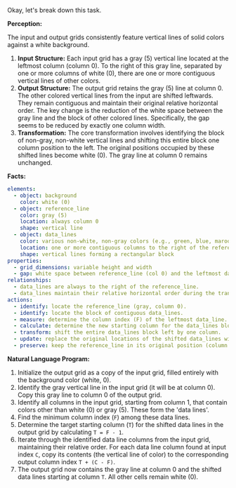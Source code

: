 Okay, let's break down this task.

**Perception:**

The input and output grids consistently feature vertical lines of solid colors against a white background.
1.  **Input Structure:** Each input grid has a gray (5) vertical line located at the leftmost column (column 0). To the right of this gray line, separated by one or more columns of white (0), there are one or more contiguous vertical lines of other colors.
2.  **Output Structure:** The output grid retains the gray (5) line at column 0. The other colored vertical lines from the input are shifted leftwards. They remain contiguous and maintain their original relative horizontal order. The key change is the reduction of the white space between the gray line and the block of other colored lines. Specifically, the gap seems to be reduced by exactly one column width.
3.  **Transformation:** The core transformation involves identifying the block of non-gray, non-white vertical lines and shifting this entire block one column position to the left. The original positions occupied by these shifted lines become white (0). The gray line at column 0 remains unchanged.

**Facts:**


```yaml
elements:
  - object: background
    color: white (0)
  - object: reference_line
    color: gray (5)
    location: always column 0
    shape: vertical line
  - object: data_lines
    color: various non-white, non-gray colors (e.g., green, blue, maroon, azure, magenta, orange, red, yellow)
    location: one or more contiguous columns to the right of the reference_line, separated by a gap of white columns
    shape: vertical lines forming a rectangular block
properties:
  - grid_dimensions: variable height and width
  - gap: white space between reference_line (col 0) and the leftmost data_line
relationships:
  - data_lines are always to the right of the reference_line.
  - data_lines maintain their relative horizontal order during the transformation.
actions:
  - identify: locate the reference_line (gray, column 0).
  - identify: locate the block of contiguous data_lines.
  - measure: determine the column index (F) of the leftmost data_line.
  - calculate: determine the new starting column for the data_lines block as F - 1.
  - transform: shift the entire data_lines block left by one column.
  - update: replace the original locations of the shifted data_lines with the background color (white).
  - preserve: keep the reference_line in its original position (column 0).
```


**Natural Language Program:**

1.  Initialize the output grid as a copy of the input grid, filled entirely with the background color (white, 0).
2.  Identify the gray vertical line in the input grid (it will be at column 0). Copy this gray line to column 0 of the output grid.
3.  Identify all columns in the input grid, starting from column 1, that contain colors other than white (0) or gray (5). These form the 'data lines'.
4.  Find the minimum column index (`F`) among these data lines.
5.  Determine the target starting column (`T`) for the shifted data lines in the output grid by calculating `T = F - 1`.
6.  Iterate through the identified data line columns from the input grid, maintaining their relative order. For each data line column found at input index `C`, copy its contents (the vertical line of color) to the corresponding output column index `T + (C - F)`.
7.  The output grid now contains the gray line at column 0 and the shifted data lines starting at column `T`. All other cells remain white (0).